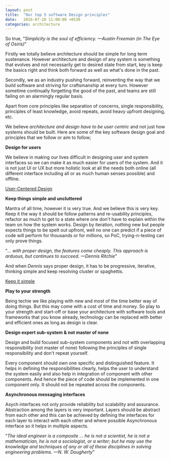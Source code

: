 ```yaml
---
layout: post
title:  "Our top 5 software Design principles"
date:   2016-07-28 11:00:00 +0530
categories: architecture
---
```


So true, "*Simplicity is the soul of efficiency. —Austin Freeman (in The Eye of Osiris)*"

Firstly we totally believe architecture should be simple for long term sustenance. However architecture and design of any system is something that evolves and not necessarily get to desired state from start, key is keep the basics right and think both forward as well as what's done in the past.

Secondly, we as an industry pushing forward, reinventing the way that we build software and striving for craftsmanship at every turn. However sometime continually forgetting the good of the past, and teams are still failing on an alarmingly regular basis.

Apart from core principles like separation of concerns, single responsibility, principles of least knowledge, avoid repeats, avoid heavy upfront designing, etc.

We believe *architecture and design have to  be user centric* and not just how systems should be built. Here are some of the key software design goal and principles that we follow or aim to follow;

**Design for users**

We believe in making our lives difficult in designing user and system interfaces so we can make it as much easier for users of the system. And it is not just UI or UX but more holistic look at all the needs both online (all different interface including all or as much human senses possible) and offline.

[User-Centered Design](http://www.usabilityfirst.com/about-usability/introduction-to-user-centered-design/)

**Keep things simple and uncluttered**

Mantra of all time, however it is very true. And we believe this is very key. Keep it the way it should be follow patterns and re-usability principles, refactor as much to get to a state where one don't have to explain within the team on how the system works. Design by iteration, nothing new but people expects things to be spelt out upfront, well no one can predict if a piece of code will perform for thousands or for millions, so PoC, trying-n-testing can only prove things.

"*… with proper design, the features come cheaply. This approach is arduous, but continues to succeed.
—Dennis Ritchie*"

And when *Dennis* says proper design, it has to be progressive, iterative, thinking simple and keep resolving cluster or spaghettis.

[Keep it simple](https://www.interaction-design.org/literature/article/kiss-keep-it-simple-stupid-a-design-principle)

**Play to your strength**

Being techie we like playing with new and most of the time better way of doing things. But this may come with a cost of time and money. So play to your strength and start-off or base your architecture with software tools and frameworks that you know already, technology can be replaced with better and efficient ones as long as design is clear.

**Design expert sub-system & not master of none**

Design and build focused sub-system components and not with overlapping responsibility (not master of none) following the principles of single responsibility and don't repeat yourself.

Every component should own one specific and distinguished feature. It helps in defining the responsibilities clearly, helps the user to understand the system easily and also help in integration of component with other components.  And hence the piece of code should be implemented in one component only. It should not be repeated across the components.

**Asynchronous messaging interfaces**

Asych interfaces not only provide reliability but scalability and assurance. Abstraction among the layers is very important. Layers should be abstract from each other and this can be achieved by defining the interfaces for each layer to interact with each other and where possible Asynchronous interface so it helps in multiple aspects.

"*The ideal engineer is a composite … he is not a scientist, he is not a mathematician, he is not a sociologist, or a writer; but he may use the knowledge and techniques of any or all of these disciplines in solving engineering problems.
—N. W. Dougherty*"
